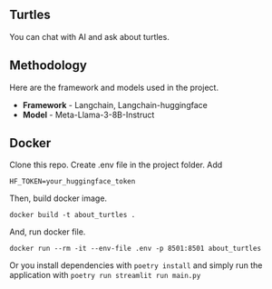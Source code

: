 ## Turtles

You can chat with AI and ask about turtles.

## Methodology

Here are the framework and models used in the project. 

- **Framework** - Langchain, Langchain-huggingface
- **Model** - Meta-Llama-3-8B-Instruct

## Docker 

Clone this repo. Create .env file in the project folder. Add

```
HF_TOKEN=your_huggingface_token
```

Then, build docker image.

```
docker build -t about_turtles .
```

And, run docker file.
```
docker run --rm -it --env-file .env -p 8501:8501 about_turtles
```

Or you install dependencies with `poetry install` and simply run the application with `poetry run streamlit run main.py`
